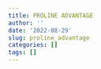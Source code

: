 ```yaml
---
title: PROLINE ADVANTAGE
author: ''
date: '2022-08-29'
slug: proline_advantage
categories: []
tags: []
---
```

